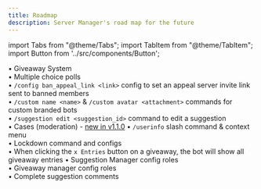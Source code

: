 ```yaml
---
title: Roadmap
description: Server Manager's road map for the future
---
```


import Tabs from "@theme/Tabs";
import TabItem from "@theme/TabItem";
import Button from '../src/components/Button';

<Tabs>
  <TabItem value="roadmap-completed" label="✅ Completed">
    • Giveaway System
    <br/>
    • Multiple choice polls
    <br/>
    • <code>/config ban_appeal_link &lt;link&gt;</code> config to set an appeal server invite link sent to banned members
    <br/>
    • <code>/custom name &lt;name&gt;</code> & <code>/custom avatar &lt;attachment&gt;</code> commands for custom branded bots
    <br/>
    • <code>/suggestion edit &lt;suggestion_id&gt;</code> command to edit a suggestion
    <br/>
    • Cases (moderation) - <a href="/blog/v1.1.0#cases">new in v1.1.0</a>
  </TabItem>
  <TabItem value="roadmap-planned" label="📃 Planned (soon)">
    • <code>/userinfo</code> slash command & context menu
    <br/>
    • Lockdown command and configs
    <br/>
    • When clicking the <code>x Entries</code> button on a giveaway, the bot will show all giveaway entries
  </TabItem>
  <TabItem value="roadmap-coming-soon" label="📮 Coming Soon" default>
    • Suggestion Manager config roles
    <br/>
    • Giveaway manager config roles
    <br/>
    • Complete suggestion comments
    <br/>
  </TabItem>
</Tabs>
